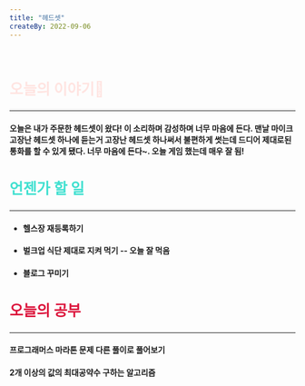 ```yaml
---
title: "헤드셋"
createBy: 2022-09-06
---
```



<br>

<h2 style="font-size:26px; color:#ffe4e1 ">오늘의 이야기🧧</h2>

--- 
#### 오늘은 내가 주문한 헤드셋이 왔다! 이 소리하며 감성하며 너무 마음에 든다. 맨날 마이크 고장난 헤드셋 하나에 듣는거 고장난 헤드셋 하나써서 불편하게 썻는데 드디어 제대로된 통화를 할 수 있게 됐다. 너무 마음에 든다~. 오늘 게임 했는데 매우 잘 됨!

<!-- 처음 서울로 전학 왔을 때 나는 적응을 도시라는 괴리감 때문인지 아님 내가 전학 첫 날부터 맨 뒤에서 폰 하고 자고 그래서 인지 모르겠지만 적응을 잘 못했다. 대충 그렇게 시간이 계속 흘렀고 밥 먹을 친구도 없어서 밥도 안먹고 쉬는 시간에는 업드려 있고 수업시간에도 업드려 있었다. 가족들도 많이 걱정했다. 옛날에는 맨날 친구들이랑 놀러다니고 집에오면 싱글벙글 웃던 얘가 집에 와서는 맨날 울상이고 그때 아빠가 내가 집에만 박혀 있으니까 휴가쓰고 맨날 나 데리고 서울 구경 시켜준다고 돌아다니고 놀러다니고 그때마다 아빠가 아들이랑 놀러다녀서 좋다고 했다. 지금 생각하면 너무 감사하고 존경스럽다. 아빠 말대로 시간이 지나니까 반 친구들이랑 조금씩 친해졌다.  -->



<h2 style="font-size:26px; color:#40e0d0   ">언젠가 할 일</h2>

---
- #### 헬스장 재등록하기
- #### 벌크업 식단 제대로 지켜 먹기 -- 오늘 잘 먹음
- #### 블로그 꾸미기

<h2 style="font-size:26px; color:#dc143c ">오늘의 공부</h2>


---

#### 프로그래머스 마라톤 문제 다른 풀이로 풀어보기
#### 2개 이상의 값의 최대공약수 구하는 알고리즘

